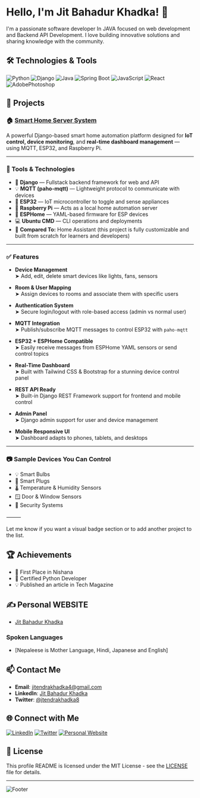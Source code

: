 
# Hello, I'm Jit Bahadur Khadka! 👋


I'm a passionate software developer In JAVA focused on web development and Backend API Development. I love building innovative solutions and sharing knowledge with the community.

## 🛠 Technologies & Tools

![Python](https://img.shields.io/badge/Python-DD0031?style=for-the-badge&logo=python&logoColor=white)
![Django](https://img.shields.io/badge/Python-DD0031?style=for-the-badge&logo=django&logoColor=white)
![Java](https://img.shields.io/badge/Java-ED8B00?style=for-the-badge&logo=java&logoColor=white)
![Spring Boot](https://img.shields.io/badge/Spring%20Boot-6DB33F?style=for-the-badge&logo=spring-boot&logoColor=white)
![JavaScript](https://img.shields.io/badge/JavaScript-F7DF1E?style=for-the-badge&logo=javascript&logoColor=black)
![React](https://img.shields.io/badge/React-20232A?style=for-the-badge&logo=react&logoColor=61DAFB)
![AdobePhotoshop](https://img.shields.io/badge/Adobe_photoshop-2496ED?style=for-the-badge&logo=adobephotoshpo&logoColor=white)

## 🚀 Projects


### 🏠 [Smart Home Server System](https://github.com/jitendra977/home_server)

A powerful Django-based smart home automation platform designed for **IoT control, device monitoring**, and **real-time dashboard management** — using MQTT, ESP32, and Raspberry Pi.

---

### 🧰 Tools & Technologies

- 🐍 **Django** — Fullstack backend framework for web and API
- 💡 **MQTT (paho-mqtt)** — Lightweight protocol to communicate with devices
- 📱 **ESP32** — IoT microcontroller to toggle and sense appliances
- 🍓 **Raspberry Pi** — Acts as a local home automation server
- 🔧 **ESPHome** — YAML-based firmware for ESP devices
- 💻 **Ubuntu CMD** — CLI operations and deployments
- 🧠 **Compared To:** Home Assistant (this project is fully customizable and built from scratch for learners and developers)

---

### ✅ Features

- **Device Management**  
  ➤ Add, edit, delete smart devices like lights, fans, sensors

- **Room & User Mapping**  
  ➤ Assign devices to rooms and associate them with specific users

- **Authentication System**  
  ➤ Secure login/logout with role-based access (admin vs normal user)

- **MQTT Integration**  
  ➤ Publish/subscribe MQTT messages to control ESP32 with `paho-mqtt`

- **ESP32 + ESPHome Compatible**  
  ➤ Easily receive messages from ESPHome YAML sensors or send control topics

- **Real-Time Dashboard**  
  ➤ Built with Tailwind CSS & Bootstrap for a stunning device control panel

- **REST API Ready**  
  ➤ Built-in Django REST Framework support for frontend and mobile control

- **Admin Panel**  
  ➤ Django admin support for user and device management

- **Mobile Responsive UI**  
  ➤ Dashboard adapts to phones, tablets, and desktops
---

### 📷 Sample Devices You Can Control

- 💡 Smart Bulbs
- 🔌 Smart Plugs
- 🌡️ Temperature & Humidity Sensors
- 🪟 Door & Window Sensors
- 🔐 Security Systems

⸻

Let me know if you want a visual badge section or to add another project to the list.
## 🏆 Achievements
- 🥇 First Place in Nishana 
- 📜 Certified Python Developer
- 💡 Published an article in Tech Magazine

## ✍️ Personal WEBSITE
- [Jit Bahadur Khadka](https://jbk.com.np/)
  
### Spoken Languages
- [Nepaleese is Mother Language, Hindi, Japanese and English]
  
## 📫 Contact Me
- **Email**: jitendrakhadka4@gmail.com
- **LinkedIn**: [Jit Bahadur Khadka](https://www.linkedin.com/in/jitendrakhadka4)
- **Twitter**: [@jtendrakhadka8](https://twitter.com/johnsmith)

## 🌐 Connect with Me

[![LinkedIn](https://img.shields.io/badge/LinkedIn-0A66C2?style=for-the-badge&logo=linkedin&logoColor=white)](https://www.linkedin.com/in/jit-bahadur-khadka)
[![Twitter](https://img.shields.io/badge/Twitter-1DA1F2?style=for-the-badge&logo=twitter&logoColor=white)](https://twitter.com/jitendrakhadka8)
[![Personal Website](https://img.shields.io/badge/Website-000000?style=for-the-badge&logo=web&logoColor=white)](https://jbk.com.np)

## 📝 License

This profile README is licensed under the MIT License - see the [LICENSE](LICENSE) file for details.

---

![Footer](https://via.placeholder.com/1200x100.png?text=Thank+You+for+Visiting)

